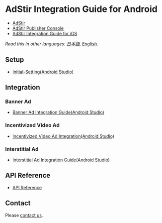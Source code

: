 # AdStir Integration Guide for Android

* [AdStir](https://en.ad-stir.com/)
* [AdStir Publisher Console](https://en.ad-stir.com/login)
* [AdStir Integration Guide for iOS](https://github.com/united-adstir/AdStir-Integration-Guide-iOS/README.en.md)

*Read this in other languages: [日本語](README.md), [English](README.en.md).*

## Setup

* [Initial-Setting(Android Studio)](https://github.com/united-adstir/AdStir-Integration-Guide-Android/wiki/Initial-Setting(Android-Studio))

## Integration

### Banner Ad

* [Banner Ad Integration Guide(Android Studio)](https://github.com/united-adstir/AdStir-Integration-Guide-Android/wiki/Banner-Ad-Integration-Guide(Android-Studio))

### Incentivized Video Ad

* [Incentivized Video Ad Integration(Android Studio)](https://github.com/united-adstir/AdStir-Integration-Guide-Android/wiki/Incentiveized-Video-Integration-Guide(Android-Studio))

### Interstitial Ad

* [Interstitial Ad Integration Guide(Android Studio)](https://github.com/united-adstir/AdStir-Integration-Guide-Android/wiki/Interstitial-Ad-Integration-Guide(Android-Studio))

## API Reference

* [API Reference](https://github.com/united-adstir/AdStir-Integration-Guide-Android/wiki/AdstirAds-API-Reference)

## Contact

Please [contact us](https://en.ad-stir.com/contact).